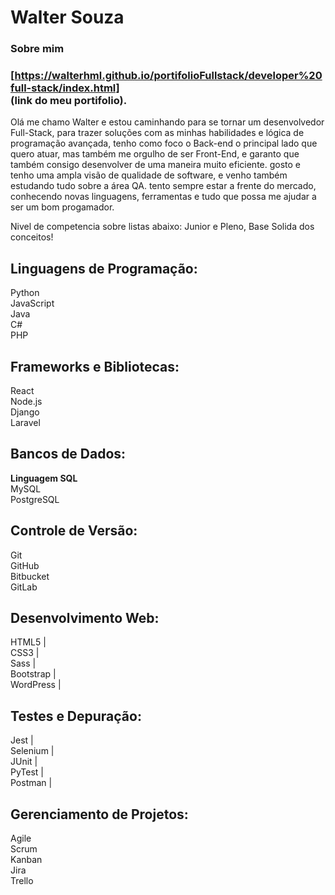 # Walter Souza

### Sobre mim
### [https://walterhml.github.io/portifolioFullstack/developer%20full-stack/index.html] <br>(link do meu portifolio).

Olá me chamo Walter e estou caminhando para se tornar um desenvolvedor Full-Stack, para trazer soluções com as minhas habilidades e lógica de programação avançada, tenho como foco o Back-end o principal lado que quero atuar, mas também me orgulho de ser Front-End, e garanto que também consigo desenvolver de uma maneira muito eficiente. gosto e tenho uma ampla visão de qualidade de software, e venho também estudando tudo sobre a área QA. tento sempre estar a frente do mercado, conhecendo novas linguagens, ferramentas e tudo que possa me ajudar a ser um bom progamador.

Nivel de competencia sobre listas abaixo: Junior e Pleno, Base Solida dos conceitos!

## Linguagens de Programação:
Python <br>
JavaScript <br>
Java <br>
C# <br>
PHP<br>

## Frameworks e Bibliotecas:<br>
React<br>
Node.js<br>
Django<br>
Laravel

## Bancos de Dados:<br>
**Linguagem SQL**<br>
MySQL <br>
PostgreSQL<br>

## Controle de Versão:<br>
Git<br>
GitHub<br>
Bitbucket<br>
GitLab

## Desenvolvimento Web:<br>
HTML5 |<br>
CSS3 |<br>
Sass |<br>
Bootstrap |<br>
WordPress |<br>

## Testes e Depuração:<br>
Jest |<br>
Selenium |<br>
JUnit |<br>
PyTest |<br>
Postman |<br>

## Gerenciamento de Projetos:<br>
Agile<br>
Scrum<br>
Kanban<br>
Jira<br>
Trello<br>
